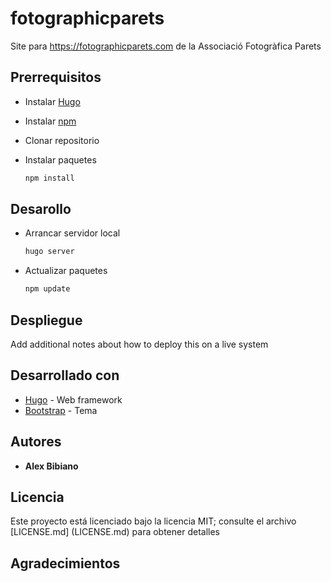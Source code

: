 # fotographicparets

Site para <https://fotographicparets.com> de la Associació Fotogràfica Parets

## Prerrequisitos

- Instalar [Hugo](https://gohugo.io/getting-started/installing/)
- Instalar [npm](https://www.npmjs.com/get-npm/)
- Clonar repositorio
- Instalar paquetes

  ```bash
  npm install
  ```

## Desarollo

- Arrancar servidor local

  ```bash
  hugo server
  ```

- Actualizar paquetes

  ```bash
  npm update
  ```

## Despliegue

Add additional notes about how to deploy this on a live system

## Desarrollado con

- [Hugo](https://gohugo.io/) - Web framework
- [Bootstrap](https://getbootstrap.com/) - Tema

## Autores

- **Alex Bibiano**

## Licencia

Este proyecto está licenciado bajo la licencia MIT; consulte el archivo [LICENSE.md] (LICENSE.md) para obtener detalles

## Agradecimientos
